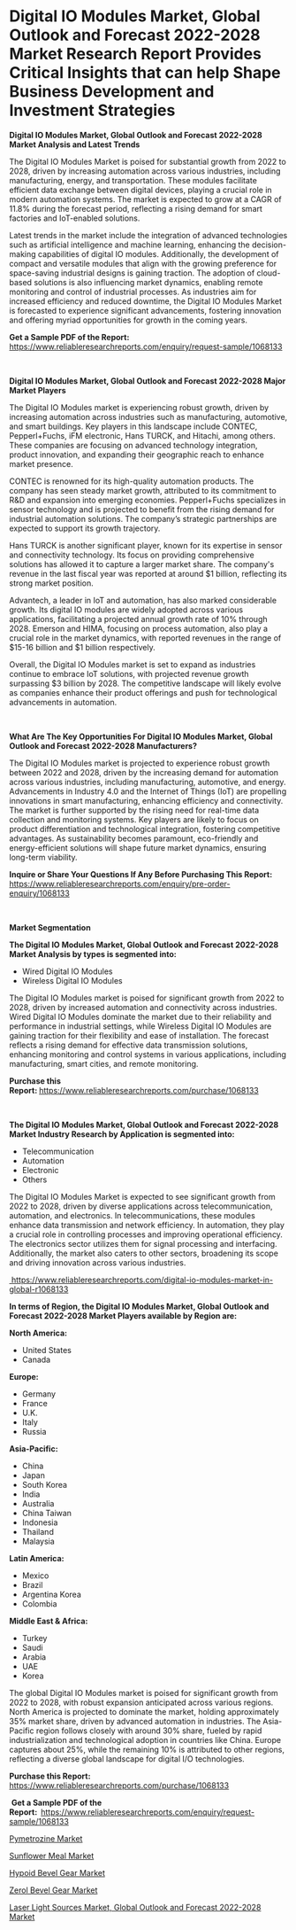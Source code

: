 <p><h1>Digital IO Modules Market, Global Outlook and Forecast 2022-2028 Market Research Report Provides Critical Insights that can help Shape Business Development and Investment Strategies</h1></p><p><strong>Digital IO Modules Market, Global Outlook and Forecast 2022-2028 Market Analysis and Latest Trends</strong></p>
<p><p>The Digital IO Modules Market is poised for substantial growth from 2022 to 2028, driven by increasing automation across various industries, including manufacturing, energy, and transportation. These modules facilitate efficient data exchange between digital devices, playing a crucial role in modern automation systems. The market is expected to grow at a CAGR of 11.8% during the forecast period, reflecting a rising demand for smart factories and IoT-enabled solutions.</p><p>Latest trends in the market include the integration of advanced technologies such as artificial intelligence and machine learning, enhancing the decision-making capabilities of digital IO modules. Additionally, the development of compact and versatile modules that align with the growing preference for space-saving industrial designs is gaining traction. The adoption of cloud-based solutions is also influencing market dynamics, enabling remote monitoring and control of industrial processes. As industries aim for increased efficiency and reduced downtime, the Digital IO Modules Market is forecasted to experience significant advancements, fostering innovation and offering myriad opportunities for growth in the coming years.</p></p>
<p><strong>Get a Sample PDF of the Report:&nbsp;</strong> <a href="https://www.reliableresearchreports.com/enquiry/request-sample/1068133">https://www.reliableresearchreports.com/enquiry/request-sample/1068133</a></p>
<p>&nbsp;</p>
<p><strong>Digital IO Modules Market, Global Outlook and Forecast 2022-2028 Major Market Players</strong></p>
<p><p>The Digital IO Modules market is experiencing robust growth, driven by increasing automation across industries such as manufacturing, automotive, and smart buildings. Key players in this landscape include CONTEC, Pepperl+Fuchs, iFM electronic, Hans TURCK, and Hitachi, among others. These companies are focusing on advanced technology integration, product innovation, and expanding their geographic reach to enhance market presence.</p><p>CONTEC is renowned for its high-quality automation products. The company has seen steady market growth, attributed to its commitment to R&D and expansion into emerging economies. Pepperl+Fuchs specializes in sensor technology and is projected to benefit from the rising demand for industrial automation solutions. The company’s strategic partnerships are expected to support its growth trajectory.</p><p>Hans TURCK is another significant player, known for its expertise in sensor and connectivity technology. Its focus on providing comprehensive solutions has allowed it to capture a larger market share. The company's revenue in the last fiscal year was reported at around $1 billion, reflecting its strong market position.</p><p>Advantech, a leader in IoT and automation, has also marked considerable growth. Its digital IO modules are widely adopted across various applications, facilitating a projected annual growth rate of 10% through 2028. Emerson and HIMA, focusing on process automation, also play a crucial role in the market dynamics, with reported revenues in the range of $15-16 billion and $1 billion respectively.</p><p>Overall, the Digital IO Modules market is set to expand as industries continue to embrace IoT solutions, with projected revenue growth surpassing $3 billion by 2028. The competitive landscape will likely evolve as companies enhance their product offerings and push for technological advancements in automation.</p></p>
<p>&nbsp;</p>
<p><strong>What Are The Key Opportunities For Digital IO Modules Market, Global Outlook and Forecast 2022-2028 Manufacturers?</strong></p>
<p><p>The Digital IO Modules market is projected to experience robust growth between 2022 and 2028, driven by the increasing demand for automation across various industries, including manufacturing, automotive, and energy. Advancements in Industry 4.0 and the Internet of Things (IoT) are propelling innovations in smart manufacturing, enhancing efficiency and connectivity. The market is further supported by the rising need for real-time data collection and monitoring systems. Key players are likely to focus on product differentiation and technological integration, fostering competitive advantages. As sustainability becomes paramount, eco-friendly and energy-efficient solutions will shape future market dynamics, ensuring long-term viability.</p></p>
<p><strong>Inquire or Share Your Questions If Any Before Purchasing This Report:</strong> <a href="https://www.reliableresearchreports.com/enquiry/pre-order-enquiry/1068133">https://www.reliableresearchreports.com/enquiry/pre-order-enquiry/1068133</a></p>
<p>&nbsp;</p>
<p><strong>Market Segmentation</strong></p>
<p><strong>The Digital IO Modules Market, Global Outlook and Forecast 2022-2028 Market Analysis by types is segmented into:</strong></p>
<p><ul><li>Wired Digital IO Modules</li><li>Wireless Digital IO Modules</li></ul></p>
<p><p>The Digital IO Modules market is poised for significant growth from 2022 to 2028, driven by increased automation and connectivity across industries. Wired Digital IO Modules dominate the market due to their reliability and performance in industrial settings, while Wireless Digital IO Modules are gaining traction for their flexibility and ease of installation. The forecast reflects a rising demand for effective data transmission solutions, enhancing monitoring and control systems in various applications, including manufacturing, smart cities, and remote monitoring.</p></p>
<p><strong>Purchase this Report:&nbsp;</strong><a href="https://www.reliableresearchreports.com/purchase/1068133">https://www.reliableresearchreports.com/purchase/1068133</a></p>
<p>&nbsp;</p>
<p><strong>The Digital IO Modules Market, Global Outlook and Forecast 2022-2028 Market Industry Research by Application is segmented into:</strong></p>
<p><ul><li>Telecommunication</li><li>Automation</li><li>Electronic</li><li>Others</li></ul></p>
<p><p>The Digital IO Modules Market is expected to see significant growth from 2022 to 2028, driven by diverse applications across telecommunication, automation, and electronics. In telecommunications, these modules enhance data transmission and network efficiency. In automation, they play a crucial role in controlling processes and improving operational efficiency. The electronics sector utilizes them for signal processing and interfacing. Additionally, the market also caters to other sectors, broadening its scope and driving innovation across various industries.</p></p>
<p><a href="https://www.reliableresearchreports.com/digital-io-modules-market-in-global-r1068133">&nbsp;https://www.reliableresearchreports.com/digital-io-modules-market-in-global-r1068133</a></p>
<p><strong>In terms of Region, the Digital IO Modules Market, Global Outlook and Forecast 2022-2028 Market Players available by Region are:</strong></p>
<p>
    <p> <strong> North America: </strong>
        <ul>
            <li>United States</li>
            <li>Canada</li>
        </ul>
        </p> 
    <p> <strong> Europe: </strong>
        <ul>
            <li>Germany</li>
            <li>France</li>
            <li>U.K.</li>
            <li>Italy</li>
            <li>Russia</li>
        </ul>
        </p> 
    <p> <strong> Asia-Pacific: </strong>
        <ul>
            <li>China</li>
            <li>Japan</li>
            <li>South Korea</li>
            <li>India</li>
            <li>Australia</li>
            <li>China Taiwan</li>
            <li>Indonesia</li>
            <li>Thailand</li>
            <li>Malaysia</li>
        </ul>
        </p> 
    <p> <strong> Latin America: </strong>
        <ul>
            <li>Mexico</li>
            <li>Brazil</li>
            <li>Argentina Korea</li>
            <li>Colombia</li>
        </ul>
        </p> 
    <p> <strong> Middle East & Africa: </strong>
        <ul>
            <li>Turkey</li>
            <li>Saudi</li>
            <li>Arabia</li>
            <li>UAE</li>
            <li>Korea</li>
        </ul>
    </p>
    </p>
<p><p>The global Digital IO Modules market is poised for significant growth from 2022 to 2028, with robust expansion anticipated across various regions. North America is projected to dominate the market, holding approximately 35% market share, driven by advanced automation in industries. The Asia-Pacific region follows closely with around 30% share, fueled by rapid industrialization and technological adoption in countries like China. Europe captures about 25%, while the remaining 10% is attributed to other regions, reflecting a diverse global landscape for digital I/O technologies.</p></p>
<p><strong>Purchase this Report: </strong><a href="https://www.reliableresearchreports.com/purchase/1068133">https://www.reliableresearchreports.com/purchase/1068133</a></p>
<p>&nbsp;<strong>Get a Sample PDF of the Report:&nbsp;&nbsp;</strong><a href="https://www.reliableresearchreports.com/enquiry/request-sample/1068133">https://www.reliableresearchreports.com/enquiry/request-sample/1068133</a></p>
<p><strong></strong></p>
<p><p><a href="https://www.linkedin.com/pulse/global-perspectives-pymetrozine-market-trends-challenges-qgaje?trackingId=k0hVFEZ4RCyhXH0gGK24Bg%3D%3D">Pymetrozine Market</a></p><p><a href="https://www.linkedin.com/pulse/sunflower-meal-market-global-trends-forecast-2024-2031-jx3ze?trackingId=1vpHwR5zQDmFGDTi6UVQog%3D%3D">Sunflower Meal Market</a></p><p><a href="https://medium.com/@patricbguth07/the-global-hypoid-bevel-gear-market-is-expected-to-witness-a-compound-annual-growth-rate-cagr-9ebc41f4b358">Hypoid Bevel Gear Market</a></p><p><a href="https://medium.com/@patricbguth07/the-zerol-bevel-gear-market-is-experiencing-higher-than-anticipated-demand-compared-to-ff79e13baed9">Zerol Bevel Gear Market</a></p><p><a href="https://github.com/SamiaChowdhury801/Market-Research-Report-List-1/blob/main/laser-light-sources-market-global-outlook-and-forecast-2022-2028-market.md">Laser Light Sources Market, Global Outlook and Forecast 2022-2028 Market</a></p></p>